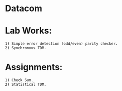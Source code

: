 # Datacom

  # Lab Works:
    1) Simple error detection (odd/even) parity checker.
    2) Synchronous TDM.
    
  # Assignments:
    1) Check Sum.
    2) Statistical TDM.
